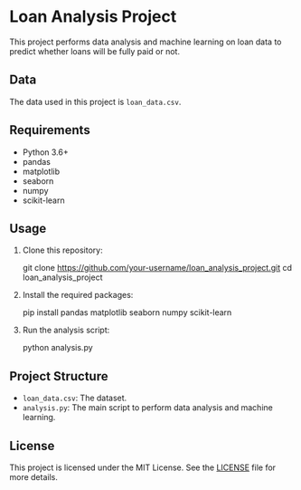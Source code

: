 # Loan Analysis Project

This project performs data analysis and machine learning on loan data to predict whether loans will be fully paid or not.

## Data
The data used in this project is `loan_data.csv`.

## Requirements
- Python 3.6+
- pandas
- matplotlib
- seaborn
- numpy
- scikit-learn

## Usage
1. Clone this repository:

    git clone https://github.com/your-username/loan_analysis_project.git
    cd loan_analysis_project
  

2. Install the required packages:
    
    pip install pandas matplotlib seaborn numpy scikit-learn
  

3. Run the analysis script:

    python analysis.py
 

## Project Structure
- `loan_data.csv`: The dataset.
- `analysis.py`: The main script to perform data analysis and machine learning.

## License
This project is licensed under the MIT License. See the [LICENSE](LICENSE) file for more details.
